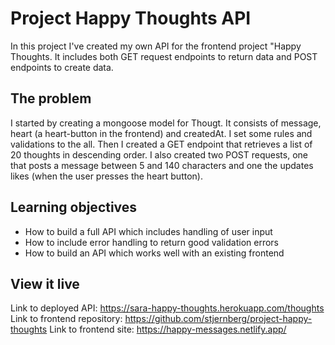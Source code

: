 # Project Happy Thoughts API

In this project I've created my own API for the frontend project "Happy Thoughts. It includes both GET request endpoints to return data and POST endpoints to create data.

## The problem
I started by creating a mongoose model for Thougt. It consists of message, heart (a heart-button in the frontend) and createdAt. I set some rules and validations to the all. Then I created a GET endpoint that retrieves a list of 20 thoughts in descending order. I also created two POST requests, one that posts a message between 5 and 140 characters and one the updates likes (when the user presses the heart button).
 
## Learning objectives
* How to build a full API which includes handling of user input
* How to include error handling to return good validation errors
* How to build an API which works well with an existing frontend


## View it live

Link to deployed API: https://sara-happy-thoughts.herokuapp.com/thoughts
Link to frontend repository: https://github.com/stjernberg/project-happy-thoughts
Link to frontend site: https://happy-messages.netlify.app/

